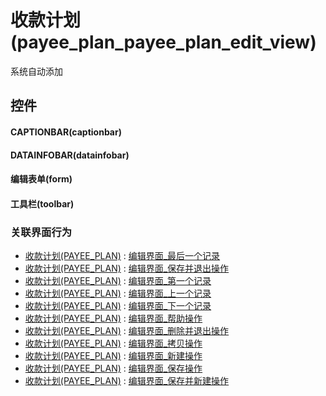 # 收款计划(payee_plan_payee_plan_edit_view)  <!-- {docsify-ignore-all} -->


系统自动添加



## 控件
#### CAPTIONBAR(captionbar)
#### DATAINFOBAR(datainfobar)
#### 编辑表单(form)
#### 工具栏(toolbar)


### 关联界面行为
  * [收款计划(PAYEE_PLAN)](module/crm/payee_plan) : [编辑界面_最后一个记录](module/crm/payee_plan#界面行为)
  * [收款计划(PAYEE_PLAN)](module/crm/payee_plan) : [编辑界面_保存并退出操作](module/crm/payee_plan#界面行为)
  * [收款计划(PAYEE_PLAN)](module/crm/payee_plan) : [编辑界面_第一个记录](module/crm/payee_plan#界面行为)
  * [收款计划(PAYEE_PLAN)](module/crm/payee_plan) : [编辑界面_上一个记录](module/crm/payee_plan#界面行为)
  * [收款计划(PAYEE_PLAN)](module/crm/payee_plan) : [编辑界面_下一个记录](module/crm/payee_plan#界面行为)
  * [收款计划(PAYEE_PLAN)](module/crm/payee_plan) : [编辑界面_帮助操作](module/crm/payee_plan#界面行为)
  * [收款计划(PAYEE_PLAN)](module/crm/payee_plan) : [编辑界面_删除并退出操作](module/crm/payee_plan#界面行为)
  * [收款计划(PAYEE_PLAN)](module/crm/payee_plan) : [编辑界面_拷贝操作](module/crm/payee_plan#界面行为)
  * [收款计划(PAYEE_PLAN)](module/crm/payee_plan) : [编辑界面_新建操作](module/crm/payee_plan#界面行为)
  * [收款计划(PAYEE_PLAN)](module/crm/payee_plan) : [编辑界面_保存操作](module/crm/payee_plan#界面行为)
  * [收款计划(PAYEE_PLAN)](module/crm/payee_plan) : [编辑界面_保存并新建操作](module/crm/payee_plan#界面行为)

<script>
 const { createApp } = Vue
  createApp({
    data() {
      return {

      }
    }
  }).use(ElementPlus).mount('#app')
</script>